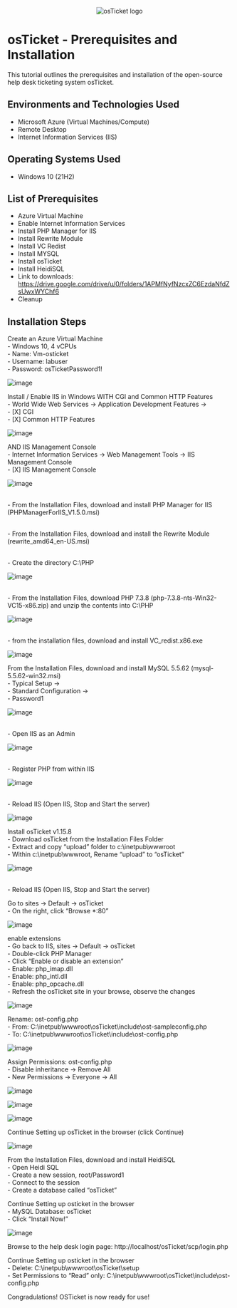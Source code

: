 <p align="center">
<img src="https://i.imgur.com/Clzj7Xs.png" alt="osTicket logo"/>
</p>

<h1>osTicket - Prerequisites and Installation</h1>
This tutorial outlines the prerequisites and installation of the open-source help desk ticketing system osTicket.<br />


<h2>Environments and Technologies Used</h2>

- Microsoft Azure (Virtual Machines/Compute)
- Remote Desktop
- Internet Information Services (IIS)

<h2>Operating Systems Used </h2>

- Windows 10</b> (21H2)

<h2>List of Prerequisites</h2>

- Azure Virtual Machine
- Enable Internet Information Services
- Install PHP Manager for IIS
- Install Rewrite Module
- Install VC Redist
- Install MYSQL
- Install osTicket
- Install HeidiSQL
- Link to downloads: https://drive.google.com/drive/u/0/folders/1APMfNyfNzcxZC6EzdaNfdZsUwxWYChf6
- Cleanup

<h2>Installation Steps</h2>

Create an Azure Virtual Machine 
<br>- Windows 10, 4 vCPUs </b>
<br>- Name: Vm-osticket </b>
<br>- Username: labuser </b> 
<br>- Password: osTicketPassword1! </b>
</p>

![image](https://github.com/user-attachments/assets/2f7296cc-0980-4720-a4ed-d0c9b1ab0f1e)

<p>
Install / Enable IIS in Windows WITH
CGI and Common HTTP Features 
<br>-  World Wide Web Services -> Application Development Features -> </b>
<br>- [X] CGI </b>
<br>- [X] Common HTTP Features </b> 
</p>

![image](https://github.com/user-attachments/assets/eed8329b-7d02-4c45-a6e8-e3e42461b92e)

<p>
AND IIS Management Console
<br>-  Internet Information Services -> Web Management Tools -> IIS Management Console </b>
<br>- [X]  IIS Management Console </b>
</p>

![image](https://github.com/user-attachments/assets/a029807d-ea01-4d3b-8d90-6fa33395a37f)

<p>
<br>-  From the Installation Files, download and install PHP Manager for IIS (PHPManagerForIIS_V1.5.0.msi) </b>
</p>
<p>
<br>-  From the Installation Files, download and install the Rewrite Module (rewrite_amd64_en-US.msi) </b>
</p>
<p>
<br>-  Create the directory C:\PHP </b>
</p>

![image](https://github.com/user-attachments/assets/0afc0eff-e3dd-4e6b-b9d1-5819d5dc9a18)

<p>
<br>-  From the Installation Files, download PHP 7.3.8 (php-7.3.8-nts-Win32-VC15-x86.zip) and unzip the contents into C:\PHP </b>
</p>

![image](https://github.com/user-attachments/assets/bcc2fe17-9fd0-4d8e-a0c3-05893a10afac)

<p>
<br>-  from the installation files, download and install VC_redist.x86.exe</b>
</p>

![image](https://github.com/user-attachments/assets/80c7dfad-ed05-4040-b25c-e1b17f85cceb)

<p>
From the Installation Files, download and install MySQL 5.5.62 (mysql-5.5.62-win32.msi)
<br>- Typical Setup -> </b>
<br>- Standard Configuration -> </b>
<br>- Password1 </b>
</p>

![image](https://github.com/user-attachments/assets/4ce4a453-adbb-4b8b-af93-a2b47ad3423c)

<p>
<br>- Open IIS as an Admin</b>
</p>

![image](https://github.com/user-attachments/assets/9d2de22b-5048-46e9-adb2-5d9e18633709)

<p>
<br>- Register PHP from within IIS</b>
</p>

![image](https://github.com/user-attachments/assets/5858a740-2070-418e-821d-f20c1304897f)

<p>
<br>- Reload IIS (Open IIS, Stop and Start the server)</b>
</p>

![image](https://github.com/user-attachments/assets/050280bf-5901-417f-b9e8-de1dd6f2681e)

<p>
Install osTicket v1.15.8
<br>- Download osTicket from the Installation Files Folder </b>
<br>- Extract and copy “upload” folder to c:\inetpub\wwwroot </b>
<br>- Within c:\inetpub\wwwroot, Rename “upload” to “osTicket” </b>
</p>

![image](https://github.com/user-attachments/assets/b77b7973-9cc0-40fd-a261-c31a40cf1726)

<p>
<br>- Reload IIS (Open IIS, Stop and Start the server)</b>
</p>

<p>
Go to sites -> Default -> osTicket
<br>- On the right, click “Browse *:80” </b>
</p>

![image](https://github.com/user-attachments/assets/78351c29-383b-46f5-9f16-15fe68a7164a)

<p>
enable extensions
<br>- Go back to IIS, sites -> Default -> osTicket </b>
<br>- Double-click PHP Manager </b>
<br>- Click “Enable or disable an extension” </b>
  <br>- Enable: php_imap.dll </b>
  <br>- Enable: php_intl.dll </b>
  <br>- Enable: php_opcache.dll </b>
<br>- Refresh the osTicket site in your browse, observe the changes </b>
</p>

![image](https://github.com/user-attachments/assets/01e9bc4a-fa45-4786-8c5d-96ad67b90f9b)

<p>
Rename: ost-config.php
<br>- From: C:\inetpub\wwwroot\osTicket\include\ost-sampleconfig.php </b>
<br>- To: C:\inetpub\wwwroot\osTicket\include\ost-config.php </b>
</p>

![image](https://github.com/user-attachments/assets/8b929bc1-2531-403e-ad86-b9dd41e13506)

<p>
Assign Permissions: ost-config.php
<br>- Disable inheritance -> Remove All </b>
<br>- New Permissions -> Everyone -> All </b>
</p>

![image](https://github.com/user-attachments/assets/4a34a2fe-919a-406b-96c8-04029b19b9bf)

![image](https://github.com/user-attachments/assets/d08e4183-088e-465b-81d6-ed525f07d024)

![image](https://github.com/user-attachments/assets/9835f7e6-d6c3-4194-a7c7-53f1965275b0)

<p>
Continue Setting up osTicket in the browser (click Continue)
</p>

![image](https://github.com/user-attachments/assets/cc4331f0-09a9-4eb4-a21f-fd485ade136a)

<p>
From the Installation Files, download and install HeidiSQL
<br>- Open Heidi SQL </b>
<br>- Create a new session, root/Password1 </b>
<br>- Connect to the session </b>
<br>- Create a database called “osTicket” </b>
</p>

<p>
Continue Setting up osticket in the browser
<br>- MySQL Database: osTicket </b>
<br>- Click “Install Now!” </b>
</p>

![image](https://github.com/user-attachments/assets/699bde32-de7e-446b-b4b2-1241a663ee9a)

<p>
Browse to the help desk login page: http://localhost/osTicket/scp/login.php
</p>

<p>
Continue Setting up osticket in the browser
<br>- Delete: C:\inetpub\wwwroot\osTicket\setup </b>
<br>- Set Permissions to “Read” only: C:\inetpub\wwwroot\osTicket\include\ost-config.php </b>
</p>

Congradulations! OSTicket is now ready for use!
